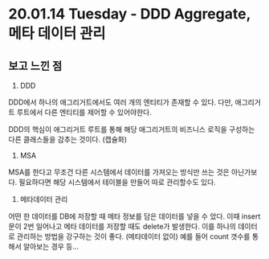 # 20.01.14 Tuesday - DDD Aggregate, 메타 데이터 관리

## 보고 느낀 점

1. DDD

DDD에서 하나의 애그리거트에서도 여러 개의 엔티티가 존재할 수 있다. 다만, 애그리거트 루트에서 다른 엔티티를 제어할 수 있어야한다.

DDD의 핵심이 애그리거트 루트를 통해 해당 애그리거트의 비즈니스 로직을 구성하는 다른 클래스들을 감추는 것이다. \(캡슐화\)

1. MSA

MSA를 한다고 무조건 다른 시스템에서 데이터를 가져오는 방식만 쓰는 것은 아닌가보다. 필요하다면 해당 시스템에서 테이블을 만들어 따로 관리할수도 있다.

1. 메타데이터 관리

어떤 한 데이터를 DB에 저장할 때 메타 정보를 담은 데이터를 넣을 수 았다. 이때 insert 문이 2번 일어나고 메타 데이터를 저장할 때도 delete가 발생한다. 이를 하나의 데이터로 관리하는 방법을 강구하는 것이 좋다. \(메타데이터 없이\) 예를 들어 count 갯수를 통해서 알아보는 경우 등...

